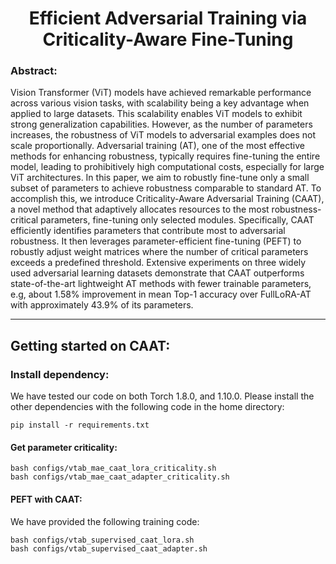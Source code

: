 <h1 align="center">Efficient Adversarial Training via Criticality-Aware Fine-Tuning</h1>


### Abstract:

Vision Transformer (ViT) models have achieved remarkable performance across various vision tasks, with scalability being a key advantage when applied to large datasets. This scalability enables ViT models to exhibit strong generalization capabilities. However, as the number of parameters increases, the robustness of ViT models to adversarial examples does not scale proportionally. Adversarial training (AT), one of the most effective methods for enhancing robustness, typically requires fine-tuning the entire model, leading to prohibitively high computational costs, especially for large ViT architectures. In this paper, we aim to robustly fine-tune only a small subset of parameters to achieve robustness comparable to standard AT. To accomplish this, we introduce Criticality-Aware Adversarial Training (CAAT), a novel method that adaptively allocates resources to the most robustness-critical parameters, fine-tuning only selected modules. Specifically, CAAT efficiently identifies parameters that contribute most to adversarial robustness. It then leverages parameter-efficient fine-tuning (PEFT) to robustly adjust weight matrices where the number of critical parameters exceeds a predefined threshold. Extensive experiments on three widely used adversarial learning datasets demonstrate that CAAT outperforms state-of-the-art lightweight AT methods with fewer trainable parameters, e.g, about 1.58\% improvement in mean Top-1 accuracy over FullLoRA-AT with approximately 43.9\% of its parameters.

------


## Getting started on CAAT:

### Install dependency:

We have tested our code on both Torch 1.8.0, and 1.10.0. Please install the other dependencies with the following code in the home directory:

```
pip install -r requirements.txt
```



#### Get parameter criticality:

```console
bash configs/vtab_mae_caat_lora_criticality.sh
bash configs/vtab_mae_caat_adapter_criticality.sh
```







#### PEFT with CAAT:

We have provided the following training code:


```console
bash configs/vtab_supervised_caat_lora.sh
bash configs/vtab_supervised_caat_adapter.sh
```






